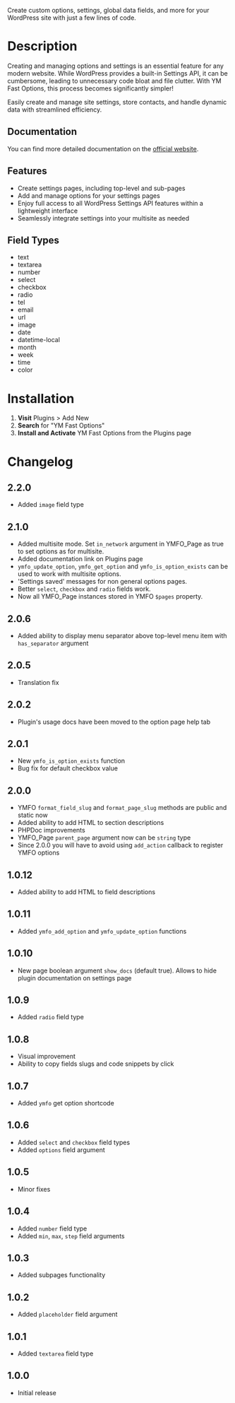 Create custom options, settings, global data fields, and more for your WordPress site with just a few lines of code.

# Description

Creating and managing options and settings is an essential feature for any modern website. While WordPress provides a built-in Settings API, it can be cumbersome, leading to unnecessary code bloat and file clutter. With YM Fast Options, this process becomes significantly simpler!

Easily create and manage site settings, store contacts, and handle dynamic data with streamlined efficiency.

## Documentation

You can find more detailed documentation on the [official website](https://yanmet.com/blog/ym-fast-options-wordpress-plugin-documentation).

## Features

* Create settings pages, including top-level and sub-pages
* Add and manage options for your settings pages
* Enjoy full access to all WordPress Settings API features within a lightweight interface
* Seamlessly integrate settings into your multisite as needed

## Field Types

* text
* textarea
* number
* select
* checkbox
* radio
* tel
* email
* url
* image
* date
* datetime-local
* month
* week
* time
* color

# Installation

1. **Visit** Plugins > Add New
1. **Search** for "YM Fast Options"
1. **Install and Activate** YM Fast Options from the Plugins page

# Changelog

## 2.2.0
* Added `image` field type

## 2.1.0
* Added multisite mode. Set `in_network` argument in YMFO_Page as true to set options as for multisite.
* Added documentation link on Plugins page
* `ymfo_update_option`, `ymfo_get_option` and `ymfo_is_option_exists` can be used to work with multisite options.
* 'Settings saved' messages for non general options pages.
* Better `select`, `checkbox` and `radio` fields work.
* Now all YMFO_Page instances stored in YMFO `$pages` property.

## 2.0.6
* Added ability to display menu separator above top-level menu item with `has_separator` argument

## 2.0.5
* Translation fix

## 2.0.2
* Plugin's usage docs have been moved to the option page help tab

## 2.0.1
* New `ymfo_is_option_exists` function
* Bug fix for default checkbox value

## 2.0.0
* YMFO `format_field_slug` and `format_page_slug` methods are public and static now
* Added ability to add HTML to section descriptions
* PHPDoc improvements
* YMFO_Page `parent_page` argument now can be `string` type
* Since 2.0.0 you will have to avoid using `add_action` callback to register YMFO options

## 1.0.12
* Added ability to add HTML to field descriptions

## 1.0.11
* Added `ymfo_add_option` and `ymfo_update_option` functions

## 1.0.10
* New page boolean argument `show_docs` (default true). Allows to hide plugin documentation on settings page

## 1.0.9
* Added `radio` field type

## 1.0.8
* Visual improvement
* Ability to copy fields slugs and code snippets by click

## 1.0.7
* Added `ymfo` get option shortcode

## 1.0.6
* Added `select` and `checkbox` field types
* Added `options` field argument

## 1.0.5
* Minor fixes

## 1.0.4
* Added `number` field type
* Added `min`, `max`, `step` field arguments

## 1.0.3
* Added subpages functionality

## 1.0.2
* Added `placeholder` field argument

## 1.0.1
* Added `textarea` field type

## 1.0.0
* Initial release
